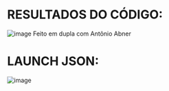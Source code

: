 # RESULTADOS DO CÓDIGO:

![image](https://github.com/mareshbard/PDM2-24-1/assets/125154278/899d5022-b073-4ac1-a3a5-f67c0d1be288)
Feito em dupla com Antônio Abner

# LAUNCH JSON:

![image](https://github.com/mareshbard/PDM2-24-1/assets/125154278/0e8314e3-e2ab-4ce4-8487-1429c2f60e4f)

